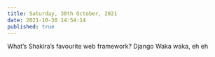 ```yaml
---
title: Saturday, 30th October, 2021
date: 2021-10-30 14:54:14
published: true
---
```


What’s Shakira’s favourite web framework? Django Waka waka, eh eh